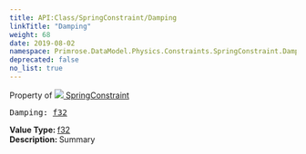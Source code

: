 ```yaml
---
title: API:Class/SpringConstraint/Damping
linkTitle: "Damping"
weight: 68
date: 2019-08-02
namespace: Primrose.DataModel.Physics.Constraints.SpringConstraint.Damping
deprecated: false
no_list: true
---
```

Property of <a href="/docs/api-reference/Class/SpringConstraint"><img src="/icons/silk/axle.png"/>&nbsp;SpringConstraint</a>
<pre class="method-declaration">
Damping: <a class="type" href="/docs/api-reference/System/Primitives#single">f32</a></pre>
<b>Value Type: </b>
<a class="type" href="/docs/api-reference/System/Primitives#single">f32</a>
<br/>
<b>Description: </b>
Summary


